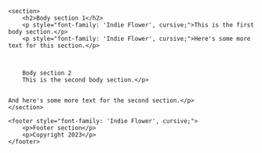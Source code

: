 <!DOCTYPE html>
<html>
<head>
	<title>My HTML Layout</title>
	<link rel="stylesheet" href="https://fonts.googleapis.com/css?family=Indie+Flower">
	<style>
		header, footer, section {
			font-family: 'Indie Flower', cursive;
		}
	</style>
</head>


	<section>
		<h2>Body section 1</h2>
		<p style="font-family: 'Indie Flower', cursive;">This is the first body section.</p>
		<p style="font-family: 'Indie Flower', cursive;">Here's some more text for this section.</p>
	

	
		Body section 2
		This is the second body section.</p>
		
    
    And here's some more text for the second section.</p>
	</section>

	<footer style="font-family: 'Indie Flower', cursive;">
		<p>Footer section</p>
		<p>Copyright 2023</p>
	</footer>
</body></html>